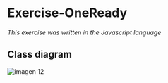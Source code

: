 # Exercise-OneReady
_This exercise was written in the Javascript language_

## Class diagram ##
![imagen 12](https://user-images.githubusercontent.com/62455807/103400468-e2721d00-4b23-11eb-8a02-618a538c2989.jpg)


